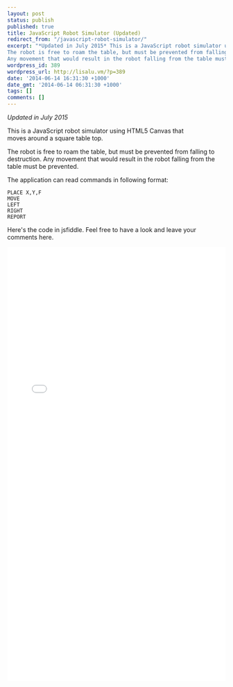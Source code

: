 ```yaml
---
layout: post
status: publish
published: true
title: JavaScript Robot Simulator (Updated)
redirect_from: "/javascript-robot-simulator/"
excerpt: "*Updated in July 2015* This is a JavaScript robot simulator using HTML5 Canvas that moves&nbsp;around a square table top. 
The robot is free to roam the table, but must be prevented from falling to destruction. 
Any movement that would result in the robot falling from the table must be prevented."
wordpress_id: 389
wordpress_url: http://lisalu.vm/?p=389
date: '2014-06-14 16:31:30 +1000'
date_gmt: '2014-06-14 06:31:30 +1000'
tags: []
comments: []
---
```

*Updated in July 2015*

This is a JavaScript robot simulator using HTML5 Canvas that moves&nbsp;around a square table top.

The robot is free to roam the table, but must be prevented from falling to destruction. 
Any movement that would result in the robot falling from the table must be prevented.

The application can read commands in following format:
```text
PLACE X,Y,F
MOVE
LEFT
RIGHT
REPORT
```

Here's the code in jsfiddle. Feel free to have a look and leave your comments here.

<iframe src="//jsfiddle.net/lisatinglu/hsqu6vz0/embedded/" width="100%" height="1000" frameborder="0" allowfullscreen="allowfullscreen"></iframe>
